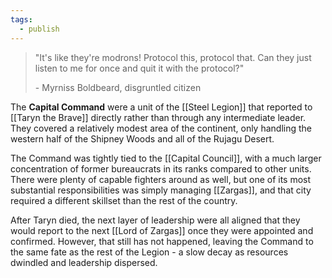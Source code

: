 ```yaml
---
tags:
  - publish
---
```

>"It's like they're modrons! Protocol this, protocol that. Can they just listen to me for once and quit it with the protocol?"
>
>\- Myrniss Boldbeard, disgruntled citizen

The **Capital Command** were a unit of the [[Steel Legion]] that reported to [[Taryn the Brave]] directly rather than through any intermediate leader. They covered a relatively modest area of the continent, only handling the western half of the Shipney Woods and all of the Rujagu Desert.

The Command was tightly tied to the [[Capital Council]], with a much larger concentration of former bureaucrats in its ranks compared to other units. There were plenty of capable fighters around as well, but one of its most substantial responsibilities was simply managing [[Zargas]], and that city required a different skillset than the rest of the country.

After Taryn died, the next layer of leadership were all aligned that they would report to the next [[Lord of Zargas]] once they were appointed and confirmed. However, that still has not happened, leaving the Command to the same fate as the rest of the Legion - a slow decay as resources dwindled and leadership dispersed.